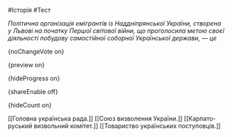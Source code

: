 #Історія #Тест

*Політична організація емігрантів із Наддніпрянської України, створена у  Львові на початку Першої світової війни, що проголосила метою своєї  діяльності побудову самостійної соборної Української держави, — це*

{noChangeVote on}

{preview on}

{hideProgress on}

{shareEnable off}

{hideCount on}

[[Головна українська рада.]]
[[Союз визволення України.]]
[[Карпато-руський визвольний комітет.]]
[[Товариство українських поступовців.]]
